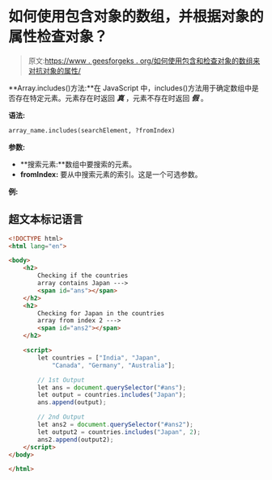 # 如何使用包含对象的数组，并根据对象的属性检查对象？

> 原文:[https://www . geesforgeks . org/如何使用包含和检查对象的数组来对抗对象的属性/](https://www.geeksforgeeks.org/how-to-use-array-that-include-and-check-an-object-against-a-property-of-an-object/)

**Array.includes()方法:**在 JavaScript 中，includes()方法用于确定数组中是否存在特定元素。元素存在时返回 ***真*** ，元素不存在时返回 ***假*** 。

**语法:**

```html
array_name.includes(searchElement, ?fromIndex)
```

**参数:**

*   **搜索元素:**数组中要搜索的元素。
*   **fromIndex:** 要从中搜索元素的索引。这是一个可选参数。

**例:**

## 超文本标记语言

```html
<!DOCTYPE html>
<html lang="en">

<body>
    <h2>
        Checking if the countries 
        array contains Japan --->
        <span id="ans"></span>
    </h2>
    <h2>
        Checking for Japan in the countries 
        array from index 2 --->
        <span id="ans2"></span>
    </h2>

    <script>
        let countries = ["India", "Japan", 
            "Canada", "Germany", "Australia"];

        // 1st Output
        let ans = document.querySelector("#ans");
        let output = countries.includes("Japan");
        ans.append(output);

        // 2nd Output 
        let ans2 = document.querySelector("#ans2");
        let output2 = countries.includes("Japan", 2);
        ans2.append(output2);
    </script>
</body>

</html>
```